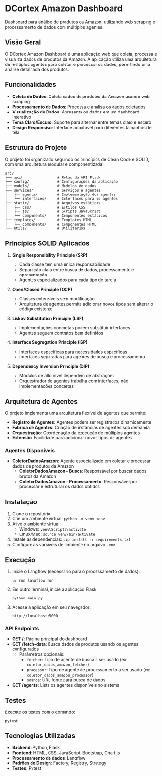 # DCortex Amazon Dashboard

Dashboard para análise de produtos da Amazon, utilizando web scraping e processamento de dados com múltiplos agentes.

## Visão Geral

O DCortex Amazon Dashboard é uma aplicação web que coleta, processa e visualiza dados de produtos da Amazon. A aplicação utiliza uma arquitetura de múltiplos agentes para coletar e processar os dados, permitindo uma análise detalhada dos produtos.

## Funcionalidades

- **Coleta de Dados**: Coleta dados de produtos da Amazon usando web scraping
- **Processamento de Dados**: Processa e analisa os dados coletados
- **Visualização de Dados**: Apresenta os dados em um dashboard interativo
- **Tema Claro/Escuro**: Suporte para alternar entre temas claro e escuro
- **Design Responsivo**: Interface adaptável para diferentes tamanhos de tela

## Estrutura do Projeto

O projeto foi organizado seguindo os princípios de Clean Code e SOLID, com uma arquitetura modular e componentizada:

```
src/
├── api/                # Rotas da API Flask
├── config/             # Configurações da aplicação
├── models/             # Modelos de dados
├── services/           # Serviços e agentes
│   ├── agents/         # Implementação dos agentes
│   └── interfaces/     # Interfaces para os agentes
├── static/             # Arquivos estáticos
│   ├── css/            # Estilos CSS
│   ├── js/             # Scripts JavaScript
│   └── components/     # Componentes estáticos
├── templates/          # Templates HTML
│   └── components/     # Componentes HTML
└── utils/              # Utilitários
```

## Princípios SOLID Aplicados

1. **Single Responsibility Principle (SRP)**
   - Cada classe tem uma única responsabilidade
   - Separação clara entre busca de dados, processamento e apresentação
   - Agentes especializados para cada tipo de tarefa

2. **Open/Closed Principle (OCP)**
   - Classes extensíveis sem modificação
   - Arquitetura de agentes permite adicionar novos tipos sem alterar o código existente

3. **Liskov Substitution Principle (LSP)**
   - Implementações concretas podem substituir interfaces
   - Agentes seguem contratos bem definidos

4. **Interface Segregation Principle (ISP)**
   - Interfaces específicas para necessidades específicas
   - Interfaces separadas para agentes de busca e processamento

5. **Dependency Inversion Principle (DIP)**
   - Módulos de alto nível dependem de abstrações
   - Orquestrador de agentes trabalha com interfaces, não implementações concretas

## Arquitetura de Agentes

O projeto implementa uma arquitetura flexível de agentes que permite:

- **Registro de Agentes**: Agentes podem ser registrados dinamicamente
- **Fábrica de Agentes**: Criação de instâncias de agentes sob demanda
- **Orquestração**: Coordenação da execução de múltiplos agentes
- **Extensão**: Facilidade para adicionar novos tipos de agentes

### Agentes Disponíveis

- **ColetorDadosAmazon**: Agente especializado em coletar e processar dados de produtos da Amazon
  - **ColetorDadosAmazon - Busca**: Responsável por buscar dados brutos da Amazon
  - **ColetorDadosAmazon - Processamento**: Responsável por processar e estruturar os dados obtidos

## Instalação

1. Clone o repositório
2. Crie um ambiente virtual: `python -m venv venv`
3. Ative o ambiente virtual:
   - Windows: `venv\Scripts\activate`
   - Linux/Mac: `source venv/bin/activate`
4. Instale as dependências: `pip install -r requirements.txt`
5. Configure as variáveis de ambiente no arquivo `.env`

## Execução

1. Inicie o Langflow (necessário para o processamento de dados):
   ```
   uv run langflow run
   ```

2. Em outro terminal, inicie a aplicação Flask:
   ```
   python main.py
   ```

3. Acesse a aplicação em seu navegador:
   ```
   http://localhost:5000
   ```

### API Endpoints

- **GET /**: Página principal do dashboard
- **GET /fetch-data**: Busca dados de produtos usando os agentes configurados
  - Parâmetros opcionais:
    - `fetcher`: Tipo de agente de busca a ser usado (ex: `coletor_dados_amazon_fetcher`)
    - `processor`: Tipo de agente de processamento a ser usado (ex: `coletor_dados_amazon_processor`)
    - `source`: URL fonte para busca de dados
- **GET /agents**: Lista os agentes disponíveis no sistema

## Testes

Execute os testes com o comando:

```
pytest
```

## Tecnologias Utilizadas

- **Backend**: Python, Flask
- **Frontend**: HTML, CSS, JavaScript, Bootstrap, Chart.js
- **Processamento de dados**: Langflow
- **Padrões de Design**: Factory, Registry, Strategy
- **Testes**: Pytest
